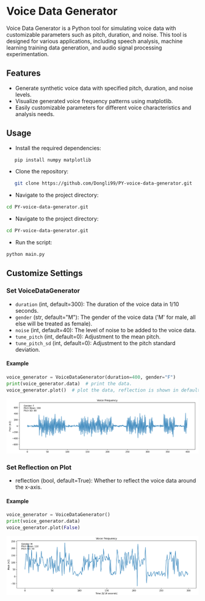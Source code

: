 # Voice Data Generator

Voice Data Generator is a Python tool for simulating voice data with customizable parameters such as pitch, duration, and noise. This tool is designed for various applications, including speech analysis, machine learning training data generation, and audio signal processing experimentation.

## Features

- Generate synthetic voice data with specified pitch, duration, and noise levels.
- Visualize generated voice frequency patterns using matplotlib.
- Easily customizable parameters for different voice characteristics and analysis needs.

## Usage

- Install the required dependencies:

```bash
   pip install numpy matplotlib
```

- Clone the repository:

```bash
   git clone https://github.com/Dongli99/PY-voice-data-generator.git
```

- Navigate to the project directory:

```bash
cd PY-voice-data-generator.git
```

- Navigate to the project directory:

```bash
cd PY-voice-data-generator.git
```

- Run the script:

```bash
python main.py
```

## Customize Settings

### Set VoiceDataGenerator

- `duration` (int, default=300): The duration of the voice data in 1/10 seconds.
- `gender` (str, default="M"): The gender of the voice data ('M' for male, all else will be treated as female).
- `noise` (int, default=40): The level of noise to be added to the voice data.
- `tune_pitch` (int, default=0): Adjustment to the mean pitch.
- `tune_pitch_sd` (int, default=0): Adjustment to the pitch standard deviation.

#### Example

```python
voice_generator = VoiceDataGenerator(duration=400, gender="F")
print(voice_generator.data)  # print the data.
voice_generator.plot()  # plot the data, reflection is shown in default
```

![example1](example1.png)

### Set Reflection on Plot

- reflection (bool, default=True): Whether to reflect the voice data around the x-axis.

#### Example

```python
voice_generator = VoiceDataGenerator()
print(voice_generator.data) 
voice_generator.plot(False)
```

![example2](example2.png)

